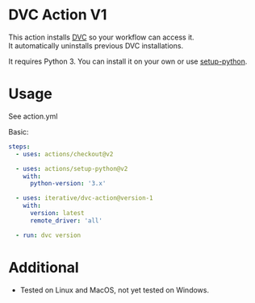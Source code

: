 # DVC Action V1

This action installs [DVC](https://dvc.org/) so your workflow can access it.  
It automatically uninstalls previous DVC installations.

It requires Python 3. You can install it on your own or use
[setup-python](https://github.com/actions/setup-python).

# Usage

See action.yml

Basic:

```yaml
steps:
  - uses: actions/checkout@v2

  - uses: actions/setup-python@v2
    with:
      python-version: '3.x'

  - uses: iterative/dvc-action@version-1
    with:
      version: latest
      remote_driver: 'all'

  - run: dvc version
```

# Additional

- Tested on Linux and MacOS, not yet tested on Windows.
